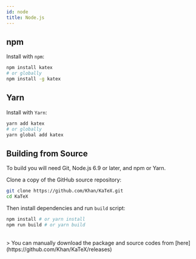 ```yaml
---
id: node
title: Node.js
---
```

## npm
Install with `npm`:

```bash
npm install katex
# or globally
npm install -g katex
```

## Yarn
Install with `Yarn`:

```bash
yarn add katex
# or globally
yarn global add katex
```

## Building from Source

To build you will need Git, Node.js 6.9 or later, and npm or Yarn.

Clone a copy of the GitHub source repository:
```bash
git clone https://github.com/Khan/KaTeX.git
cd KaTeX
```

Then install dependencies and run `build` script:
```bash
npm install # or yarn install
npm run build # or yarn build
```
<br>
> You can manually download the package and source codes from
[here](https://github.com/Khan/KaTeX/releases)
